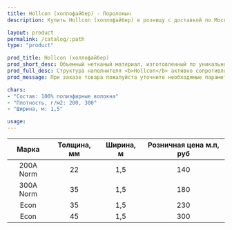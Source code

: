 ```yaml
---
title: Hollcon (холлофайбер) - Поролоныч
description: Купить Hollcon (холлофайбер) в розницу с доставкой по Москве.

layout: product
permalink: /catalog/:path
type: "product"

prod_title: Hollcon (холлофайбер)
prod_short_desc: Объемный нетканый материал, изготовленный по уникальной технологии. Мягкий, эластичный и гипоаллергенный.
prod_full_desc: Структура наполнителя <b>Hollcon</b> активно сопротивляется сжатию, так как материал стремится восстановить свою форму, направляя усилия непосредственно в сторону давления, тем самым обеспечивается отличная восстанавливаемость материала, комфорт и пышность стеганных изделий, при любой деформации и стирке.
prod_message: При заказе товара пожалуйста уточните необходимые параметры (марку, толщину и количество).

chars:
- "Состав: 100% полиэфирные волокна"
- "Плотность, г/м2: 200, 300"
- "Ширина, м: 1,5"

usage:
---
```

| Марка | Толщина, мм | Ширина, м | Розничная цена м.п, руб |
|:--:|:--:|:--:|:--:|
|200A Norm|22|1,5|140|
|300A Norm|35|1,5|180|
|Econ|35|1,5|230|
|Econ|45|1,5|300|
